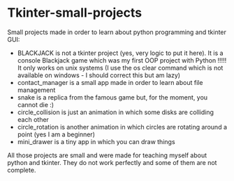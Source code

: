 # Tkinter-small-projects
Small projects made in order to learn about python programming and tkinter GUI:
- BLACKJACK is not a tkinter project (yes, very logic to put it here).
  It is a console Blackjack game which was my first OOP project with Python
  !!!!! It only works on unix systems (I use the os clear command which is not available on windows - I should correct this but am lazy)
- contact_manager is a small app made in order to learn about file management
- snake is a replica from the famous game but, for the moment, you cannot die :)
- circle_collision is just an animation in which some disks are colliding each other
- circle_rotation is another animation in which circles are rotating around a point (yes I am a beginner)
- mini_drawer is a tiny app in which you can draw things

All those projects are small and were made for teaching myself about python and tkinter.
They do not work perfectly and some of them are not complete.
